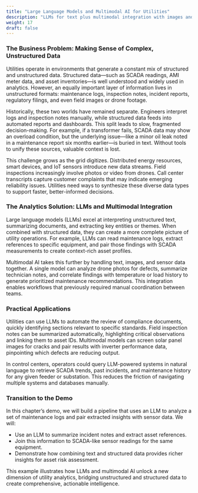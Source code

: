```yaml
---
title: "Large Language Models and Multimodal AI for Utilities"
description: "LLMs for text plus multimodal integration with images and sensors."
weight: 17
draft: false
---
```


### The Business Problem: Making Sense of Complex, Unstructured Data

Utilities operate in environments that generate a constant mix of structured and unstructured data. Structured data—such as SCADA readings, AMI meter data, and asset inventories—is well understood and widely used in analytics. However, an equally important layer of information lives in unstructured formats: maintenance logs, inspection notes, incident reports, regulatory filings, and even field images or drone footage.

Historically, these two worlds have remained separate. Engineers interpret logs and inspection notes manually, while structured data feeds into automated reports and dashboards. This split leads to slow, fragmented decision-making. For example, if a transformer fails, SCADA data may show an overload condition, but the underlying issue—like a minor oil leak noted in a maintenance report six months earlier—is buried in text. Without tools to unify these sources, valuable context is lost.

This challenge grows as the grid digitizes. Distributed energy resources, smart devices, and IoT sensors introduce new data streams. Field inspections increasingly involve photos or video from drones. Call center transcripts capture customer complaints that may indicate emerging reliability issues. Utilities need ways to synthesize these diverse data types to support faster, better-informed decisions.

### The Analytics Solution: LLMs and Multimodal Integration

Large language models (LLMs) excel at interpreting unstructured text, summarizing documents, and extracting key entities or themes. When combined with structured data, they can create a more complete picture of utility operations. For example, LLMs can read maintenance logs, extract references to specific equipment, and pair those findings with SCADA measurements to create context-rich asset profiles.

Multimodal AI takes this further by handling text, images, and sensor data together. A single model can analyze drone photos for defects, summarize technician notes, and correlate findings with temperature or load history to generate prioritized maintenance recommendations. This integration enables workflows that previously required manual coordination between teams.

### Practical Applications

Utilities can use LLMs to automate the review of compliance documents, quickly identifying sections relevant to specific standards. Field inspection notes can be summarized automatically, highlighting critical observations and linking them to asset IDs. Multimodal models can screen solar panel images for cracks and pair results with inverter performance data, pinpointing which defects are reducing output.

In control centers, operators could query LLM-powered systems in natural language to retrieve SCADA trends, past incidents, and maintenance history for any given feeder or substation. This reduces the friction of navigating multiple systems and databases manually.

### Transition to the Demo

In this chapter’s demo, we will build a pipeline that uses an LLM to analyze a set of maintenance logs and pair extracted insights with sensor data. We will:

* Use an LLM to summarize incident notes and extract asset references.
* Join this information to SCADA-like sensor readings for the same equipment.
* Demonstrate how combining text and structured data provides richer insights for asset risk assessment.

This example illustrates how LLMs and multimodal AI unlock a new dimension of utility analytics, bridging unstructured and structured data to create comprehensive, actionable intelligence.
